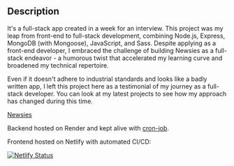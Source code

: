 ## Description

It's a full-stack app created in a week for an interview. This project was my leap from front-end to full-stack development, combining Node.js, Express, MongoDB (with Mongoose), JavaScript, and Sass. Despite applying as a front-end developer, I embraced the challenge of building Newsies as a full-stack endeavor - a humorous twist that accelerated my learning curve and broadened my technical repertoire.

Even if it doesn't adhere to industrial standards and looks like a badly written app, I left this project here as a testimonial of my journey as a full-stack developer. You can look at my latest projects to see how my approach has changed during this time.

[Newsies](https://newsies.netlify.app/ 'Newsies homepage')

Backend hosted on Render and kept alive with [cron-job](https://console.cron-job.org/).

Frontend hosted on Netlify with automated CI/CD:

[![Netlify Status](https://api.netlify.com/api/v1/badges/0e73e81d-e167-402e-bf61-89d904ba4728/deploy-status)](https://app.netlify.com/sites/newsies/deploys)

<!--

http://newsies-backend.herokuapp.com

-->
